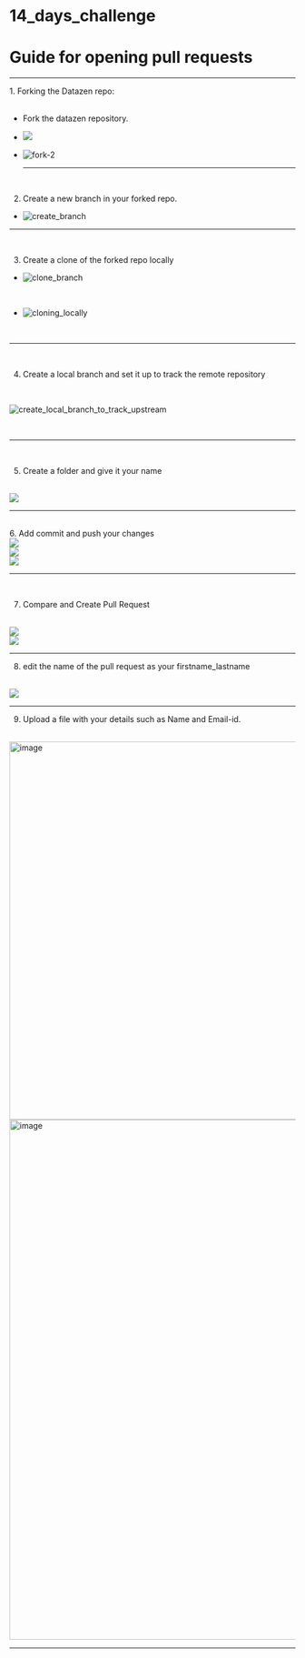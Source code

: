 # 14_days_challenge
<H1> Guide for opening pull requests</H1>
<hr>
1. Forking the Datazen repo:

<br>
<br>

 - Fork the datazen repository.
   <br>
 - <img src=https://user-images.githubusercontent.com/86959077/187641270-d02f23bd-4857-4083-81db-65b829a31743.jpg>

   <br>
 - ![fork-2](https://user-images.githubusercontent.com/86959077/187630084-b85da9c6-b6b4-47e4-b191-b91e1002d41e.jpg)
   <br>
   <hr>
   <br>
   
2.  Create a new branch in your forked repo.
 - ![create_branch](https://user-images.githubusercontent.com/86959077/187633965-b9fa8c13-a1ce-4f80-af53-1e984f673346.jpg)
 
 <hr>
 <br>
 
 3. Create a clone of the forked repo locally
 
  - ![clone_branch](https://user-images.githubusercontent.com/86959077/187635458-7f4b6b67-02d7-46a0-acdb-927e65df7b71.jpg)
  
  <br>
  
  - ![cloning_locally](https://user-images.githubusercontent.com/86959077/187635679-e9f2025c-4bcd-49c1-8a91-6a328d7b9db2.jpg)
  
  <br>
  <hr>
  <br>
  
  4. Create a local branch and set it up to track the remote repository
  
  <br>
  
  ![create_local_branch_to_track_upstream](https://user-images.githubusercontent.com/86959077/187636188-922112d5-2c1e-4156-bf27-ecb05bbe3a95.jpg)
  
  <br>
  
  <hr>
  
  <br>
  
  5. Create a folder and give it your name 
  <br>  
  <img src = https://user-images.githubusercontent.com/86959077/187636551-4371589a-7a5e-46c0-af5a-a60037373821.jpg>
  <br>
  <hr>
  <br>
  6. Add commit and push your changes
  <br>
  <img src=https://user-images.githubusercontent.com/86959077/187636827-1fdffe1c-0e47-4e94-8216-6b1c1df5332d.jpg>
  <br>
  <img src=https://user-images.githubusercontent.com/86959077/187636951-28ea2f03-d262-40bb-b03d-36850ea86c07.jpg>
  <br>
  <img src = https://user-images.githubusercontent.com/86959077/187637028-d6165a58-821d-4d52-8a1a-a5f88221e155.jpg>
  <br>
  <hr>
  <br>
  
  7. Compare and Create Pull Request
  <br>
  <img src=https://user-images.githubusercontent.com/86959077/187637252-aad94bbd-46de-4aca-b78e-bf61a5c7f192.jpg>
  <br>
  <img src = https://user-images.githubusercontent.com/86959077/187637340-648cb1ab-b6df-4a9a-890a-764bffee954d.jpg>
  <br>
  <hr>
  
  8. edit the name of the pull request as your firstname_lastname
  <br>
  <img src = https://user-images.githubusercontent.com/86959077/187637834-96da2b1d-01f1-4b09-b819-059ffa27c60b.jpg>
  <br>
  <hr>
  
  9. Upload a file with your details such as Name and Email-id.
  <br>
  <img width="665" alt="image" src="https://user-images.githubusercontent.com/86959077/187639590-a28f9d44-d55a-4ac5-b9d1-ee024dd5f9d9.png">

  <br>
  <img width="915" alt="image" src="https://user-images.githubusercontent.com/86959077/187639222-2c4c0966-4f5d-482f-be7b-0b723833b4e3.png">
  <br>
  <hr>

  





  
  

  


 
 
 



    


